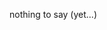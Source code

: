 nothing to say (yet...)

<!---
grimmsharpXataro/grimmsharpXataro is a ✨ special ✨ repository because its `README.md` (this file) appears on your GitHub profile.
You can click the Preview link to take a look at your changes.
--->
